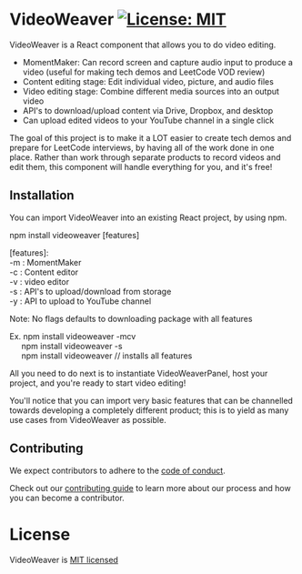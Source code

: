 # VideoWeaver [![License: MIT](https://img.shields.io/badge/License-MIT-yellow.svg)](https://opensource.org/licenses/MIT)

VideoWeaver is a React component that allows you to do video editing.
* MomentMaker: Can record screen and capture audio input to produce a video (useful for making tech demos and LeetCode VOD review)
* Content editing stage: Edit individual video, picture, and audio files
* Video editing stage: Combine different media sources into an output video
* API's to download/upload content via Drive, Dropbox, and desktop
* Can upload edited videos to your YouTube channel in a single click

The goal of this project is to make it a LOT easier to create tech demos and prepare for LeetCode interviews, by having all of the work done in one place. Rather than work through separate products to record videos and edit them, this component will handle everything for you, and it's free!

## Installation
You can import VideoWeaver into an existing React project, by using npm.

npm install videoweaver [features]

[features]:  
-m : MomentMaker  
-c : Content editor  
-v : video editor  
-s : API's to upload/download from storage  
-y : API to upload to YouTube channel  

Note: No flags defaults to downloading package with all features

Ex. npm install videoweaver -mcv  
&emsp;&ensp;npm install videoweaver -s  
&emsp;&ensp;npm install videoweaver  // installs all features
    
All you need to do next is to instantiate VideoWeaverPanel, host your project, and you're ready to start video editing!

You'll notice that you can import very basic features that can be channelled towards developing a completely different product; this is to yield as many use cases from VideoWeaver as possible.
    
## Contributing

We expect contributors to adhere to the [code of conduct](https://github.com/rrb211570/VideoWeaver/blob/main/CodeOfConduct.md). 

Check out our [contributing guide](https://github.com/rrb211570/VideoWeaver/blob/main/ContributingGuide.md) to learn more about our process and how you can become a contributor.

# License
VideoWeaver is [MIT licensed](https://github.com/rrb211570/VideoWeaver/blob/main/LICENSE)
